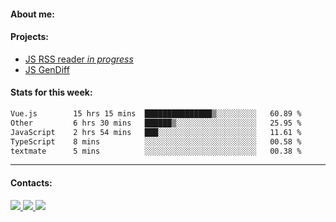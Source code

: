#### About me:

#### Projects:
- [JS RSS reader *in progress*](https://github.com/GKoil/frontend-project-lvl3)
- [JS GenDiff](https://github.com/GKoil/GenDiff)

#### Stats for this week:
<!--START_SECTION:waka-->

```txt
Vue.js        15 hrs 15 mins  ███████████████▒░░░░░░░░░   60.89 %
Other         6 hrs 30 mins   ██████▒░░░░░░░░░░░░░░░░░░   25.95 %
JavaScript    2 hrs 54 mins   ███░░░░░░░░░░░░░░░░░░░░░░   11.61 %
TypeScript    8 mins          ░░░░░░░░░░░░░░░░░░░░░░░░░   00.58 %
textmate      5 mins          ░░░░░░░░░░░░░░░░░░░░░░░░░   00.38 %
```

<!--END_SECTION:waka-->
---
#### Contacts:

<a target='_blank' title='LinkedIn' href="https://www.linkedin.com/in/gkoil/">
  <img src="https://img.shields.io/badge/LinkedIn-0077B5?style=for-the-badge&logo=linkedin&logoColor=white" />
</a>
<a target='_blank' title='Telegram' href="https://t.me/gkoil">
  <img src="https://img.shields.io/badge/Telegram-2CA5E0?style=for-the-badge&logo=telegram&logoColor=white" />
</a>
<a target='_blank' title='Gmail' href="mailto: gk.grigorev@gmail.com">
  <img src="https://img.shields.io/badge/Gmail-D14836?style=for-the-badge&logo=gmail&logoColor=white" />
</a>

